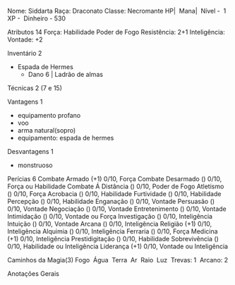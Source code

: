 Nome: Siddarta
Raça: Draconato
Classe: Necromante
HP| 
Mana|  
Nível -  1
XP - 
Dinheiro - 530

Atributos 14
Força: 
Habilidade 
Poder de Fogo 
Resistência: 2+1 
Inteligência: 
Vontade: +2

Inventário 2
- Espada de Hermes
	- Dano 6 | Ladrão de almas


Técnicas 2 (7 e 15)

Vantagens 1
- equipamento profano
- voo
- arma natural(sopro)
- equipamento: espada de hermes

Desvantagens 1
- monstruoso

Perícias 6
Combate Armado (+1) 0/10, Força
Combate Desarmado () 0/10, Força ou Habilidade
Combate Á Distância () 0/10, Poder de Fogo
Atletismo () 0/10, Força
Acrobacia () 0/10, Habilidade
Furtividade () 0/10, Habilidade
Percepção () 0/10, Habilidade
Enganação () 0/10, Vontade
Persuasão () 0/10, Vontade
Negociação () 0/10, Vontade
Entretenimento () 0/10, Vontade
Intimidação () 0/10, Vontade ou Força
Investigação () 0/10, Inteligência
Intuição () 0/10, Vontade
Arcana () 0/10, Inteligência
Religião (+1) 0/10, Inteligência
Alquimia () 0/10, Inteligência
Ferraria () 0/10, Força
Medicina (+1) 0/10, Inteligência
Prestidigitação () 0/10, Habilidade
Sobrevivência () 0/10, Habilidade ou Inteligência
Liderança (+1) 0/10, Vontade ou Inteligência

Caminhos da Magia(3)
Fogo 
Água 
Terra 
Ar 
Raio 
Luz 
Trevas: 1 
Arcano: 2  

Anotações Gerais